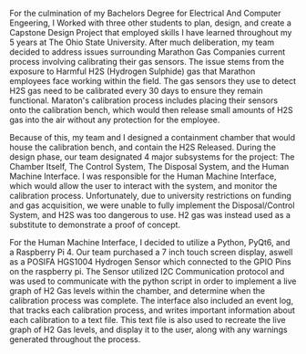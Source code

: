 For the culmination of my Bachelors Degree for Electrical And Computer Engeering, I Worked with three other students to plan, design, and create a
Capstone Design Project that employed skills I have learned throughout my 5 years at The Ohio State University. After much deliberation, my team
decided to address issues surrounding Marathon Gas Companies current process involving calibrating their gas sensors.
The issue stems from the exposure to Harmful H2S (Hydrogen Sulphide) gas that Marathon employees face working within the field. The gas sensors they
use to detect H2S gas need to be calibrated every 30 days to ensure they remain functional. Maraton's calibration process includes placing their sensors
onto the calibration bench, which would then release small amounts of H2S gas into the air without any protection for the employee.

Because of this, my team and I designed a containment chamber that would house the calibration bench, and contain the H2S Released. During the design phase,
our team designated 4 major subsystems for the project: The Chamber Itself, The Control System, The Disposal System, and the Human Machine Interface. I was
responsible for the Human Machine Interface, which would allow the user to interact with the system, and monitor the calibration process. Unfortunately, due to
university restrictions on funding and gas acquisition, we were unable to fully implement the Disposal/Control System, and H2S was too dangerous to use. H2 gas
was instead used as a substitute to demonstrate a proof of concept.

For the Human Machine Interface, I decided to utilize a Python, PyQt6, and a Raspberry Pi 4. Our team purchased a 7 inch touch screen display, aswell as a POSIFA
HGS1004 Hydrogen Sensor which connected to the GPIO Pins on the raspberry pi. The Sensor utilized I2C Communication protocol and was used to communicate with the
python script in order to implement a live graph of H2 Gas levels within the chamber, and determine when the calibration process was complete. The interface also
included an event log, that tracks each calibration process, and writes important information about each calibration to a text file. This text file is also used
to recreate the live graph of H2 Gas levels, and display it to the user, along with any warnings generated throughout the process.
